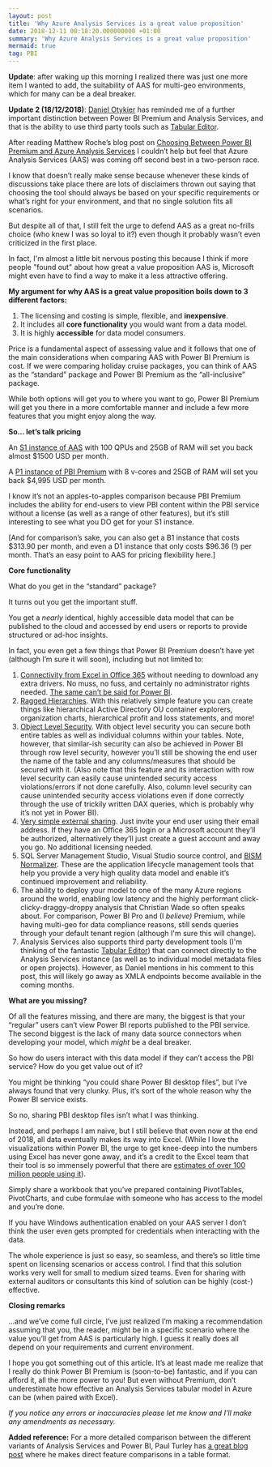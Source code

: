 ```yaml
---
layout: post
title: 'Why Azure Analysis Services is a great value proposition'
date: 2018-12-11 00:18:20.000000000 +01:00
summary: 'Why Azure Analysis Services is a great value proposition'
mermaid: true
tag: PBI
---
```


**Update**: after waking up this morning I realized there was just one more item I wanted to add, the suitability of AAS for multi-geo environments, which for many can be a deal breaker.

**Update 2 (18/12/2018)**: [Daniel Otykier](https://twitter.com/DOtykier?s=09) has reminded me of a further important distinction between Power BI Premium and Analysis Services, and that is the ability to use third party tools such as [Tabular Editor](https://tabulareditor.github.io/blog.html).

After reading Matthew Roche’s blog post on [Choosing Between Power BI Premium and Azure Analysis Services](https://ssbipolar.com/2018/12/09/choosing-between-power-bi-premium-and-azure-analysis-services/) I couldn’t help but feel that Azure Analysis Services (AAS) was coming off second best in a two-person race.

I know that doesn’t really make sense because whenever these kinds of discussions take place there are lots of disclaimers thrown out saying that choosing the tool should always be based on your specific requirements or what’s right for your environment, and that no single solution fits all scenarios.

But despite all of that, I still felt the urge to defend AAS as a great no-frills choice (who knew I was so loyal to it?) even though it probably wasn’t even criticized in the first place.

In fact, I'm almost a little bit nervous posting this because I think if more people "found out" about how great a value proposition AAS is, Microsoft might even have to find a way to make it a less attractive offering.

**My argument for why AAS is a great value proposition boils down to 3 different factors:**

1.  The licensing and costing is simple, flexible, and **inexpensive**.
2.  It includes all **core functionality** you would want from a data model.
3.  It is highly **accessible** for data model consumers.

Price is a fundamental aspect of assessing value and it follows that one of the main considerations when comparing AAS with Power BI Premium is cost. If we were comparing holiday cruise packages, you can think of AAS as the “standard” package and Power BI Premium as the “all-inclusive” package.

While both options will get you to where you want to go, Power BI Premium will get you there in a more comfortable manner and include a few more features that you might enjoy along the way.

**So… let’s talk pricing**

An [S1 instance of AAS](https://azure.microsoft.com/en-au/pricing/details/analysis-services/) with 100 QPUs and 25GB of RAM will set you back almost $1500 USD per month.

A [P1 instance of PBI Premium](https://powerbi.microsoft.com/en-us/calculator/) with 8 v-cores and 25GB of RAM will set you back $4,995 USD per month.

I know it’s not an apples-to-apples comparison because PBI Premium includes the ability for end-users to view PBI content within the PBI service without a license (as well as a range of other features), but it’s still interesting to see what you DO get for your S1 instance.

\[And for comparison’s sake, you can also get a B1 instance that costs $313.90 per month, and even a D1 instance that only costs $96.36 (!) per month. That’s an easy point to AAS for pricing flexibility here.\]

**Core functionality**

What do you get in the “standard” package?

It turns out you get the important stuff.

You get a _nearly_ identical, highly accessible data model that can be published to the cloud and accessed by end users or reports to provide structured or ad-hoc insights.

In fact, you even get a few things that Power BI Premium doesn’t have yet (although I’m sure it will soon), including but not limited to:

1.  [Connectivity from Excel in Office 365](https://azure.microsoft.com/en-au/blog/connect-excel-to-an-azure-analysis-services-server/) without needing to download any extra drivers. No muss, no fuss, and certainly no administrator rights needed. [The same can’t be said for Power BI](https://docs.microsoft.com/en-us/power-bi/service-analyze-in-excel).
2.  [Ragged Hierarchies](https://docs.microsoft.com/en-us/azure/analysis-services/tutorials/aas-supplemental-lesson-ragged-hierarchies). With this relatively simple feature you can create things like hierarchical Active Directory OU container explorers, organization charts, hierarchical profit and loss statements, and more!
3.  [Object Level Security](https://docs.microsoft.com/en-us/sql/analysis-services/tabular-models/object-level-security?view=sql-server-2017). With object level security you can secure both entire tables as well as individual columns within your tables. Note, however, that similar-ish security can also be achieved in Power BI through row level security, however you’ll still be showing the end user the name of the table and any columns/measures that should be secured with it. (Also note that this feature and its interaction with row level security can easily cause unintended security access violations/errors if not done carefully. Also, column level security can cause unintended security access violations even if done correctly through the use of trickily written DAX queries, which is probably why it’s not yet in Power BI).
4.  [Very simple external sharing](https://azure.microsoft.com/en-au/blog/invite-guest-users-to-your-azure-analysis-services-by-using-b2b/). Just invite your end user using their email address. If they have an Office 365 login or a Microsoft account they’ll be authorized, alternatively they’ll just create a guest account and away you go. No additional licensing needed.
5.  SQL Server Management Studio, Visual Studio source control, and [BISM Normalizer](http://bism-normalizer.com/). These are the application lifecycle management tools that help you provide a very high quality data model and enable it’s continued improvement and reliability.
6.  The ability to deploy your model to one of the many Azure regions around the world, enabling low latency and the highly performant click-clicky-draggy-droppy analysis that Christian Wade so often speaks about. For comparison, Power BI Pro and (I _believe)_ Premium, while having multi-geo for data compliance reasons, still sends queries through your default tenant region (although I'm sure this will change).
7.  Analysis Services also supports third party development tools (I'm thinking of the fantastic [Tabular Editor](https://github.com/otykier/TabularEditor/releases/tag/2.7.4)) that can connect directly to the Analysis Services instance (as well as to individual model metadata files or open projects). However, as Daniel mentions in his comment to this post, this will likely go away as XMLA endpoints become available in the coming months.

**What are you missing?**

Of all the features missing, and there are many, the biggest is that your “regular” users can’t view Power BI reports published to the PBI service. The second biggest is the lack of many data source connectors when developing your model, which _might_ be a deal breaker.

So how do users interact with this data model if they can’t access the PBI service? How do you get value out of it?

You might be thinking “you could share Power BI desktop files”, but I’ve always found that very clunky. Plus, it’s sort of the whole reason why the Power BI service exists.

So no, sharing PBI desktop files isn’t what I was thinking.

Instead, and perhaps I am naive, but I still believe that even now at the end of 2018, all data eventually makes its way into Excel. (While I love the visualizations within Power BI, the urge to get knee-deep into the numbers using Excel has never gone away, and it’s a credit to the Excel team that their tool is so immensely powerful that there are [estimates of over 100 million people using it](https://www.quora.com/How-many-people-use-Microsoft-Excel)).

Simply share a workbook that you’ve prepared containing PivotTables, PivotCharts, and cube formulae with someone who has access to the model and you’re done.

If you have Windows authentication enabled on your AAS server I don’t think the user even gets prompted for credentials when interacting with the data.

The whole experience is just so easy, so seamless, and there’s so little time spent on licensing scenarios or access control. I find that this solution works very well for small to medium sized teams. Even for sharing with external auditors or consultants this kind of solution can be highly (cost-) effective.

**Closing remarks**

...and we’ve come full circle, I’ve just realized I’m making a recommendation assuming that you, the reader, might be in a specific scenario where the value you’ll get from AAS is particularly high. I guess it really does all depend on your requirements and current environment.

I hope you got something out of this article. It’s at least made me realize that I really do think Power BI Premium is (soon-to-be) fantastic, and if you can afford it, all the more power to you! But even without Premium, don’t underestimate how effective an Analysis Services tabular model in Azure can be (when paired with Excel).

_If you notice any errors or inaccuracies please let me know and I'll make any amendments as necessary._

**Added reference:** For a more detailed comparison between the different variants of Analysis Services and Power BI, Paul Turley has [a great blog post](https://sqlserverbi.blog/2018/12/13/data-model-options-for-power-bi-solutions/) where he makes direct feature comparisons in a table format.